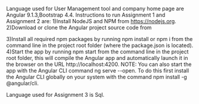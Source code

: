 Language used for User  Management tool and company home page are Angular 9.1.3,Bootstrap 4.4.
Instructions to run Assignment 1 and Assignment 2 are:
1)Install NodeJS and NPM from https://nodejs.org.
2)Download or clone the Angular project source code from


3)Install all required npm packages by running npm install or npm i from 
the command line in the project root folder (where the package.json is located).
4)Start the app by running npm start from the command line in the project root folder, 
this will compile the Angular app and automatically launch it in the browser on the URL http://localhost:4200.
NOTE: You can also start the app with the Angular CLI command ng serve --open.
 To do this first install the Angular CLI globally on your system with the command npm install -g @angular/cli.


Language used for Assignment 3 is Sql. 
